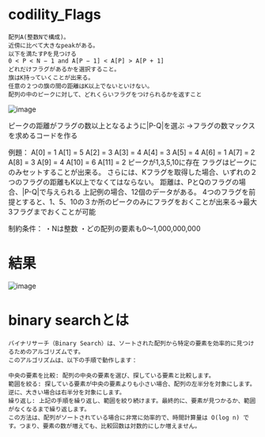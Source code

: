 # codility_Flags

```
配列A(整数Nで構成)。
近傍に比べて大きなpeakがある。
以下を満たすPを見つける
0 < P < N − 1 and A[P − 1] < A[P] > A[P + 1]
どれだけフラグがあるかを選択すること。
旗はK持っていくことが出来る。
任意の２つの旗の間の距離はK以上でないといけない。
配列の中のピークに対して、どれくらいフラグをつけられるかを返すこと
```

![image](https://github.com/Shinichi0713/codility_Flags/assets/61480734/46e0e01a-c0d0-4a05-98a3-152faa9c46ba)

ピークの距離がフラグの数以上となるように|P-Q|を選ぶ
→フラグの数マックスを求めるコードを作る

例題：
    A[0] = 1
    A[1] = 5
    A[2] = 3
    A[3] = 4
    A[4] = 3
    A[5] = 4
    A[6] = 1
    A[7] = 2
    A[8] = 3
    A[9] = 4
    A[10] = 6
    A[11] = 2
ピークが1,3,5,10に存在
フラグはピークにのみセットすることが出来る。
さらには、Kフラグを取得した場合、いずれの２つのフラグの距離もK以上でなくてはならない。
距離は、PとQのフラグの場合、|P-Q|で与えられる
上記例の場合、12個のデータがある。
4つのフラグを前提とすると、1、5、10の３か所のピークのみにフラグをおくことが出来る→最大3フラグまでおくことが可能

制約条件：
・Nは整数
・どの配列の要素も0～1,000,000,000


# 結果

![image](https://github.com/user-attachments/assets/a6cef76b-9e91-4a2b-a043-7438b5c40d39)

# binary searchとは

```
バイナリサーチ（Binary Search）は、ソートされた配列から特定の要素を効率的に見つけるためのアルゴリズムです。
このアルゴリズムは、以下の手順で動作します：

中央の要素を比較: 配列の中央の要素を選び、探している要素と比較します。
範囲を絞る: 探している要素が中央の要素よりも小さい場合、配列の左半分を対象にします。逆に、大きい場合は右半分を対象にします。
繰り返し: 上記の手順を繰り返し、範囲を絞り続けます。最終的に、要素が見つかるか、範囲がなくなるまで繰り返します。
この方法は、配列がソートされている場合に非常に効率的で、時間計算量は O(log n) です。つまり、要素の数が増えても、比較回数は対数的にしか増えません。
```

